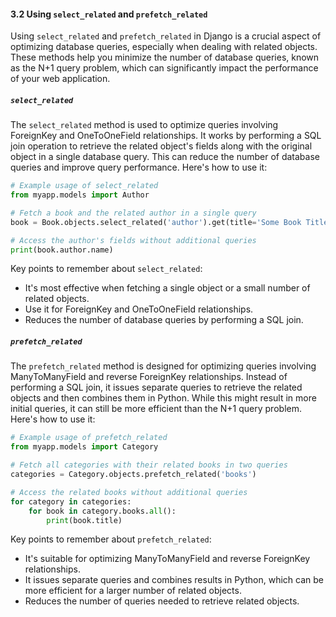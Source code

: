 #### 3.2 Using `select_related` and `prefetch_related`

Using `select_related` and `prefetch_related` in Django is a crucial aspect of optimizing database queries, especially when dealing with related objects. These methods help you minimize the number of database queries, known as the N+1 query problem, which can significantly impact the performance of your web application.

##### `select_related`

The `select_related` method is used to optimize queries involving ForeignKey and OneToOneField relationships. It works by performing a SQL join operation to retrieve the related object's fields along with the original object in a single database query. This can reduce the number of database queries and improve query performance. Here's how to use it:

```python
# Example usage of select_related
from myapp.models import Author

# Fetch a book and the related author in a single query
book = Book.objects.select_related('author').get(title='Some Book Title')

# Access the author's fields without additional queries
print(book.author.name)
```

Key points to remember about `select_related`:
- It's most effective when fetching a single object or a small number of related objects.
- Use it for ForeignKey and OneToOneField relationships.
- Reduces the number of database queries by performing a SQL join.

##### `prefetch_related`

The `prefetch_related` method is designed for optimizing queries involving ManyToManyField and reverse ForeignKey relationships. Instead of performing a SQL join, it issues separate queries to retrieve the related objects and then combines them in Python. While this might result in more initial queries, it can still be more efficient than the N+1 query problem. Here's how to use it:

```python
# Example usage of prefetch_related
from myapp.models import Category

# Fetch all categories with their related books in two queries
categories = Category.objects.prefetch_related('books')

# Access the related books without additional queries
for category in categories:
    for book in category.books.all():
        print(book.title)
```

Key points to remember about `prefetch_related`:
- It's suitable for optimizing ManyToManyField and reverse ForeignKey relationships.
- It issues separate queries and combines results in Python, which can be more efficient for a larger number of related objects.
- Reduces the number of queries needed to retrieve related objects.
